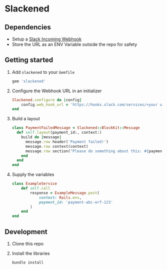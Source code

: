 # Slackened

## Dependencies

- Setup a [Slack Incoming Webhook](https://api.slack.com/messaging/webhooks)
- Store the URL as an ENV Variable outside the repo for safety

## Getting started

1. Add `slackened` to your `Gemfile`

    ```rb
    gem 'slackened'
    ```

1. Configure the Webhook URL in an initializer

    ```rb
    Slackened.configure do |config|
        config.web_hook_url = 'https://hooks.slack.com/services/<your unique url>'
    end
    ```

1. Build a layout

    ```rb
    class PaymentFailedMessage < Slackened::BlockKit::Message
      def self.layout(payment_id:, context:)
        build do |message|
          message.row header('Payment failed!')
          message.row context(context)
          message.row section("Please do something about this: #{payment_id}")
        end
      end
    end
    ```

1. Supply the variables

    ```rb
    class ExampleService
        def self.call
            response = ExampleMessage.post(
                context: Rails.env,
                payment_id: 'payment-abc-erf-123'
            )
        end
    end
    ```


## Development

1. Clone this repo

1. Install the libraries

    ```rb
    bundle install
    ```

